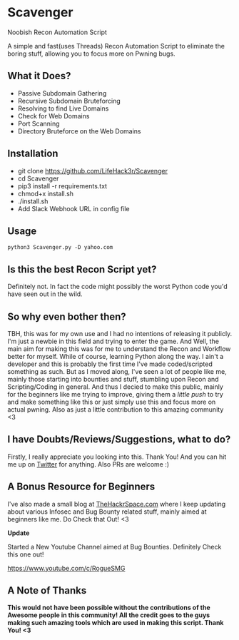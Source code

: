 # Scavenger
Noobish Recon Automation Script

A simple and fast(uses Threads) Recon Automation Script to eliminate the boring stuff, allowing you to focus more on Pwning bugs.


## What it Does?

* Passive Subdomain Gathering
* Recursive Subdomain Bruteforcing
* Resolving to find Live Domains
* Check for Web Domains
* Port Scanning
* Directory Bruteforce on the Web Domains


## Installation

* git clone https://github.com/LifeHack3r/Scavenger
* cd Scavenger
* pip3 install -r requirements.txt
* chmod+x install.sh
* ./install.sh
* Add Slack Webhook URL in config file


## Usage

```python3 Scavenger.py -D yahoo.com``` 



## Is this the best Recon Script yet?

Definitely not. In fact the code might possibly the worst Python code you'd have seen out in the wild. 


## So why even bother then?

TBH, this was for my own use and I had no intentions of releasing it publicly. I'm just a newbie in this field and trying to enter the game. And Well, the main aim for making this was for me to understand the Recon and Workflow better for myself. While of course, learning Python along the way. I ain't a developer and this is probably the first time I've made coded/scripted something as such. But as I moved along, I've seen a lot of people like me, mainly those starting into bounties and stuff, stumbling upon Recon and Scripting/Coding in general. And thus I decied to make this public, mainly for the beginners like me trying to improve, giving them a *little push* to try and make something like this or just simply use this and focus more on actual pwning. Also as just a little contribution to this amazing community <3


## I have Doubts/Reviews/Suggestions, what to do?

Firstly, I really appreciate you looking into this. Thank You! And you can hit me up on [Twitter](https://twitter.com/SatyamGothi) for anything. Also PRs are welcome :) 

## A Bonus Resource for Beginners

I've also made a small blog at [TheHackrSpace.com](https://thehackrspace.com) where I keep updating about various Infosec and Bug Bounty related stuff, mainly aimed at beginners like me. Do Check that Out! <3

**Update**

Started a New Youtube Channel aimed at Bug Bounties. Definitely Check this one out!

https://www.youtube.com/c/RogueSMG

## A Note of Thanks

**This would not have been possible without the contributions of the Awesome people in this community! All the credit goes to the guys making such amazing tools which are used in making this script. Thank You! <3**
